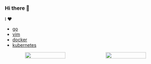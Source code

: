 ### Hi there 👋

I ❤ 
* [go](https://golang.org)
* [vim](https://www.vim.org/)
* [docker](https://www.docker.com/)
* [kubernetes](https://kubernetes.io/)

<div style="display: flex; justify-content: center;text-align:center">
    <img width="50%" height="100%" src="https://github-readme-stats.vercel.app/api/top-langs/?username=kruemelmann&hide=html" />
    <img width="50%" height="100%" src="https://github-readme-stats.vercel.app/api?username=kruemelmann&show_icons=true&count_private=true&line_height=40" />
</div>
